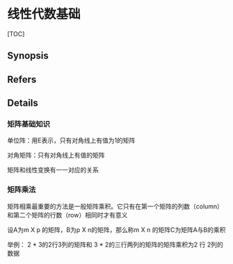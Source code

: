 # 线性代数基础

[TOC]

## Synopsis

## Refers

## Details

### 矩阵基础知识

单位阵：用E表示，只有对角线上有值为1的矩阵

对角矩阵：只有对角线上有值的矩阵

矩阵和线性变换有一一对应的关系

### 矩阵乘法

矩阵相乘最重要的方法是一般矩阵乘积。它只有在第一个矩阵的列数（column）和第二个矩阵的行数（row）相同时才有意义

设A为m X p 的矩阵，B为p X n的矩阵，那么称m X n 的矩阵C为矩阵A与B的乘积

举例： 2 * 3的2行3列的矩阵和 3 * 2的三行两列的矩阵的矩阵乘积为2 行 2列的数据 